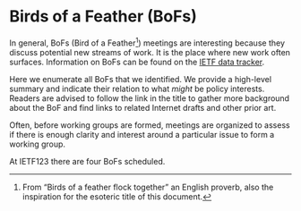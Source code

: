 # Birds of a Feather (BoFs) 

In general, BoFs (Bird of a Feather[^note]) meetings are interesting because they discuss potential new streams of work. It is the place where new work often surfaces. Information on BoFs can be found on the [IETF data tracker](https://datatracker.ietf.org/doc/bof-requests).

Here we enumerate all BoFs that we identified. We provide a high-level summary and indicate their relation to what *might* be policy interests. Readers are advised to follow the link in the title to gather more background about the BoF and find links to related Internet drafts and other prior art.

Often, before working groups are formed, meetings are organized to assess if there is enough clarity and interest around a particular issue to form a working group. 

At IETF123 there are four BoFs scheduled.

[^note]: From “Birds of a feather flock together” an English proverb, also the inspiration for the esoteric title of this document.